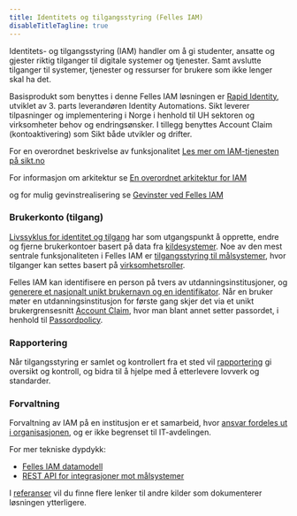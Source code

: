 ```yaml
---
title: Identitets og tilgangsstyring (Felles IAM)
disableTitleTagline: true
---
```


Identitets- og tilgangsstyring (IAM) handler om å gi studenter, ansatte og gjester riktig tilganger til digitale systemer og tjenester. Samt avslutte tilganger til systemer, tjenester og ressurser for brukere som ikke lenger skal ha det.

Basisprodukt som benyttes i denne Felles IAM løsningen er [Rapid Identity](./produkt), utviklet av 3. parts leverandøren Identity Automations. Sikt leverer tilpasninger og implementering i Norge i henhold til UH sektoren og virksomheter behov og endringsønsker. I tillegg benyttes Account Claim (kontoaktivering) som Sikt både utvikler og drifter.

For en overordnet beskrivelse av funksjonalitet [Les mer om IAM-tjenesten på sikt.no](https://sikt.no/tjenester/felles-iam)

For informasjon om arkitektur se
[En overordnet arkitektur for IAM](./arkitektur) 

og for mulig gevinstrealisering se [Gevinster ved Felles IAM](./gevinster) 

### Brukerkonto (tilgang)

[Livssyklus for identitet og tilgang](./livssyklus) har som utgangspunkt å opprette, endre og fjerne brukerkontoer basert på data fra [kildesystemer](./kildedata). 
Noe av den mest sentrale funksjonaliteten i Felles IAM er [tilgangsstyring til målsystemer](./tilgangsstyring), hvor tilganger kan settes basert på [virksomhetsroller](./virksomhetsroller).

Felles IAM kan identifisere en person på tvers av utdanningsinstitusjoner, og [generere et nasjonalt unikt brukernavn og en identifikator](./brukernavn).
Når en bruker møter en utdanningsinstitusjon for første gang skjer det via et unikt brukergrensesnitt [Account Claim](./kontoaktivering), hvor man blant annet setter passordet, i henhold til [Passordpolicy](./passordpolicy). 

### Rapportering 
Når tilgangsstyring er samlet og kontrollert fra et sted vil [rapportering](./rapportering) gi oversikt og kontroll, og bidra til å hjelpe med å etterlevere lovverk og standarder.

### Forvaltning 
Forvaltning av IAM på en institusjon er et samarbeid, hvor [ansvar fordeles ut i organisasjonen](./ansvar), og er ikke begrenset til IT-avdelingen.

For mer tekniske dypdykk:
* [Felles IAM datamodell](./datamodell)
* [REST API for integrasjoner mot målsystemer](./datamodell)

I [referanser](./referanser) vil du finne flere lenker til andre kilder som dokumenterer løsningen ytterligere.

